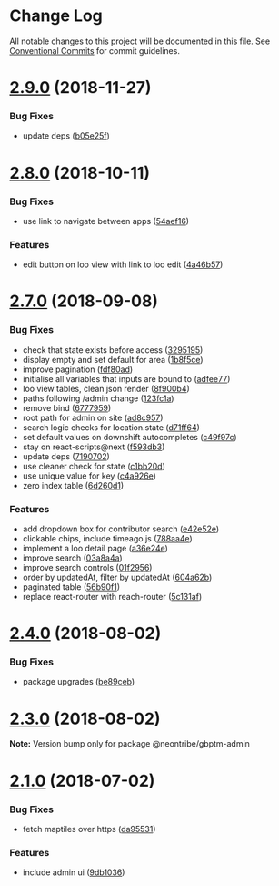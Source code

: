 # Change Log

All notable changes to this project will be documented in this file.
See [Conventional Commits](https://conventionalcommits.org) for commit guidelines.

# [2.9.0](https://github.com/neontribe/gbptm/compare/v2.8.0...v2.9.0) (2018-11-27)


### Bug Fixes

* update deps ([b05e25f](https://github.com/neontribe/gbptm/commit/b05e25f))





# [2.8.0](https://github.com/neontribe/gbptm/compare/v2.7.0...v2.8.0) (2018-10-11)


### Bug Fixes

* use link to navigate between apps ([54aef16](https://github.com/neontribe/gbptm/commit/54aef16))


### Features

* edit button on loo view with link to loo edit ([4a46b57](https://github.com/neontribe/gbptm/commit/4a46b57))





<a name="2.7.0"></a>
# [2.7.0](https://github.com/neontribe/gbptm/compare/v2.6.0...v2.7.0) (2018-09-08)


### Bug Fixes

* check that state exists before access ([3295195](https://github.com/neontribe/gbptm/commit/3295195))
* display empty and set default for area ([1b8f5ce](https://github.com/neontribe/gbptm/commit/1b8f5ce))
* improve pagination ([fdf80ad](https://github.com/neontribe/gbptm/commit/fdf80ad))
* initialise all variables that inputs are bound to ([adfee77](https://github.com/neontribe/gbptm/commit/adfee77))
* loo view tables, clean json render ([8f900b4](https://github.com/neontribe/gbptm/commit/8f900b4))
* paths following /admin change ([123fc1a](https://github.com/neontribe/gbptm/commit/123fc1a))
* remove bind ([6777959](https://github.com/neontribe/gbptm/commit/6777959))
* root path for admin on site ([ad8c957](https://github.com/neontribe/gbptm/commit/ad8c957))
* search logic checks for location.state ([d71ff64](https://github.com/neontribe/gbptm/commit/d71ff64))
* set default values on downshift autocompletes ([c49f97c](https://github.com/neontribe/gbptm/commit/c49f97c))
* stay on react-scripts@next ([f593db3](https://github.com/neontribe/gbptm/commit/f593db3))
* update deps ([7190702](https://github.com/neontribe/gbptm/commit/7190702))
* use cleaner check for state ([c1bb20d](https://github.com/neontribe/gbptm/commit/c1bb20d))
* use unique value for key ([c4a926e](https://github.com/neontribe/gbptm/commit/c4a926e))
* zero index table ([6d260d1](https://github.com/neontribe/gbptm/commit/6d260d1))


### Features

* add dropdown box for contributor search ([e42e52e](https://github.com/neontribe/gbptm/commit/e42e52e))
* clickable chips, include timeago.js ([788aa4e](https://github.com/neontribe/gbptm/commit/788aa4e))
* implement a loo detail page ([a36e24e](https://github.com/neontribe/gbptm/commit/a36e24e))
* improve search ([03a8a4a](https://github.com/neontribe/gbptm/commit/03a8a4a))
* improve search controls ([01f2956](https://github.com/neontribe/gbptm/commit/01f2956))
* order by updatedAt, filter by updatedAt ([604a62b](https://github.com/neontribe/gbptm/commit/604a62b))
* paginated table ([56b90f1](https://github.com/neontribe/gbptm/commit/56b90f1))
* replace react-router with reach-router ([5c131af](https://github.com/neontribe/gbptm/commit/5c131af))





<a name="2.4.0"></a>
# [2.4.0](https://github.com/neontribe/gbptm/compare/v2.3.0...v2.4.0) (2018-08-02)


### Bug Fixes

* package upgrades ([be89ceb](https://github.com/neontribe/gbptm/commit/be89ceb))




<a name="2.3.0"></a>
# [2.3.0](https://github.com/neontribe/gbptm/compare/v2.2.0...v2.3.0) (2018-08-02)




**Note:** Version bump only for package @neontribe/gbptm-admin

<a name="2.1.0"></a>
# [2.1.0](https://github.com/neontribe/gbptm/compare/v0.0.5...v2.1.0) (2018-07-02)


### Bug Fixes

* fetch maptiles over https ([da95531](https://github.com/neontribe/gbptm/commit/da95531))


### Features

* include admin ui ([9db1036](https://github.com/neontribe/gbptm/commit/9db1036))
